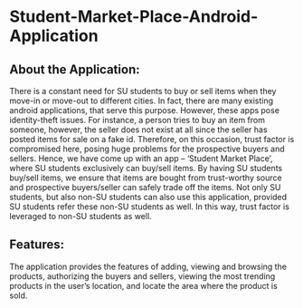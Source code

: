 # Student-Market-Place-Android-Application

About the Application:
-----------------------------
There is a constant need for SU students to buy or sell items when they move-in or move-out to different cities. 
In fact, there are many existing android applications, that serve this purpose. 
However, these apps pose identity-theft issues. For instance, a person tries to buy an item from someone, however, the seller does not exist at all since the seller has posted items for sale on a fake id. Therefore, on this occasion, trust factor is compromised here, posing huge problems for the prospective buyers and sellers. Hence, we have come up with an app – ‘Student Market Place’, where SU students exclusively can buy/sell items. By having SU students buy/sell items, we ensure that items are bought from trust-worthy source and prospective buyers/seller can safely trade off the items. Not only SU students, but also non-SU students can also use this application, provided SU students refer these non-SU students as well. 
In this way, trust factor is leveraged to non-SU students as well.

Features:
--------------
The application provides the features of adding, viewing and browsing the products, authorizing the buyers and sellers, viewing the most trending products in the user’s location, and locate the area where the product is sold.
